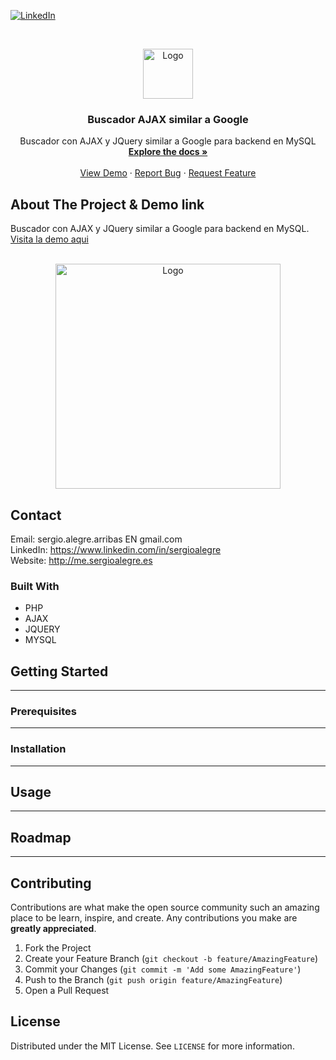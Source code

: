 <!--
REEMPLAZAR: github_username, Buscador-Ajax-similar-a-Google, TITULO, DESCRIPCION, DESCRIPCION2, DEMO, TECNOLOGIAS
-->
[![LinkedIn][linkedin-shield]][linkedin-url]

<!-- PROJECT LOGO -->
<br />
<p align="center">
  <a href="https://github.com/sergioalegre/Buscador-Ajax-similar-a-Google">
    <img src="http://sergioalegre.es/logo.JPG" alt="Logo" width="80" height="80">
  </a>

  <h3 align="center"><!-- TITULO -->Buscador AJAX similar a Google</h3>

  <p align="center">
    <!-- DESCRIPCION -->Buscador con AJAX y JQuery similar a Google para backend en MySQL
    <br />
    <a href="https://github.com/sergioalegre/Buscador-Ajax-similar-a-Google"><strong>Explore the docs »</strong></a>
    <br />
    <br />
    <!-- DEMO --><a href="http://sergioalegre.es/Programacion/_BuscadorAJAX/">View Demo</a>
    ·
    <a href="https://github.com/sergioalegre/Buscador-Ajax-similar-a-Google/issues">Report Bug</a>
    ·
    <a href="https://github.com/sergioalegre/Buscador-Ajax-similar-a-Google/issues">Request Feature</a>
  </p>
</p>


<!-- ABOUT THE PROJECT -->
## About The Project & Demo link
<!-- DESCRIPCION2 --> <!-- DEMO -->
Buscador con AJAX y JQuery similar a Google para backend en MySQL.  <a href="http://sergioalegre.es/Programacion/_BuscadorAJAX/">Visita la demo aqui</a>
<br><br>
<p align="center">
  <a href="http://sergioalegre.es/Programacion/_BuscadorAJAX/">
    <img src="http://sergioalegre.es/Programacion/_BuscadorAJAX/captura.PNG" alt="Logo" width="360" height="">
  </a>
</p>


## Contact
Email: sergio.alegre.arribas EN gmail.com
<br>
LinkedIn: https://www.linkedin.com/in/sergioalegre
<br>
Website: http://me.sergioalegre.es


### Built With
<!-- TECNOLOGIAS -->
* PHP
* AJAX
* JQUERY
* MYSQL


<!-- GETTING STARTED -->
## Getting Started
---

### Prerequisites
---

### Installation
---

<!-- USAGE EXAMPLES -->
## Usage
---

<!-- ROADMAP -->
## Roadmap
---

<!-- CONTRIBUTING -->
## Contributing
Contributions are what make the open source community such an amazing place to be learn, inspire, and create. Any contributions you make are **greatly appreciated**.

1. Fork the Project
2. Create your Feature Branch (`git checkout -b feature/AmazingFeature`)
3. Commit your Changes (`git commit -m 'Add some AmazingFeature'`)
4. Push to the Branch (`git push origin feature/AmazingFeature`)
5. Open a Pull Request

<!-- LICENSE -->
## License
Distributed under the MIT License. See `LICENSE` for more information.


[linkedin-shield]: https://img.shields.io/badge/-LinkedIn-black.svg?style=flat-square&logo=linkedin&colorB=555
[linkedin-url]: https://linkedin.com/in/sergioalegre
